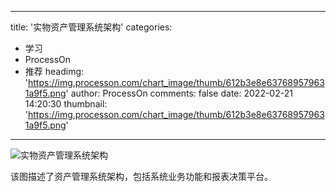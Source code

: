 
---
title: '实物资产管理系统架构'
categories: 
 - 学习
 - ProcessOn
 - 推荐
headimg: 'https://img.processon.com/chart_image/thumb/612b3e8e637689579631a9f5.png'
author: ProcessOn
comments: false
date: 2022-02-21 14:20:30
thumbnail: 'https://img.processon.com/chart_image/thumb/612b3e8e637689579631a9f5.png'
---

<div>   
<img class="thumb" alt="实物资产管理系统架构" src="https://img.processon.com/chart_image/thumb/612b3e8e637689579631a9f5.png" referrerpolicy="no-referrer">
<p>该图描述了资产管理系统架构，包括系统业务功能和报表决策平台。</p>  
</div>
            